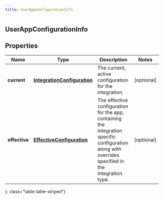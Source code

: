 ```yaml
---
title: UserAppConfigurationInfo
---
```


## UserAppConfigurationInfo

## Properties

| Name          | Type                                                                             | Description                                                                                                                                        | Notes      |
| ------------- | -------------------------------------------------------------------------------- | -------------------------------------------------------------------------------------------------------------------------------------------------- | ---------- |
| **current**   | <!----><!---->[**IntegrationConfiguration**](IntegrationConfiguration.md)<!----> | The current, active configuration for the integration.                                                                                             | [optional] |
| **effective** | <!----><!---->[**EffectiveConfiguration**](EffectiveConfiguration.md)<!---->     | The effective configuration for the app, containing the integration specific configuration along with overrides specified in the integration type. | [optional] |

{: class="table table-striped"}
